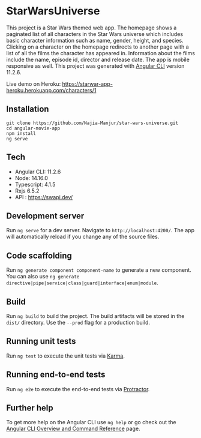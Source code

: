 # StarWarsUniverse


This project is a Star Wars themed web app. The homepage shows a paginated list of all characters in the Star Wars universe which includes basic character information such as name, gender, height, and species. Clicking on a character on the homepage redirects to another page with a list of all the films the character has appeared in. Information about the films include the name, episode id, director and release date. The app is mobile responsive as well.
This project was generated with [Angular CLI](https://github.com/angular/angular-cli) version 11.2.6.

Live demo on Heroku: https://starwar-app-heroku.herokuapp.com/characters/1

## Installation

```
git clone https://github.com/Najia-Manjur/star-wars-universe.git
cd angular-movie-app
npm install
ng serve
```
## Tech
- Angular CLI: 11.2.6
- Node: 14.16.0
- Typescript: 4.1.5
- Rxjs 6.5.2
- API : https://swapi.dev/

## Development server

Run `ng serve` for a dev server. Navigate to `http://localhost:4200/`. The app will automatically reload if you change any of the source files.

## Code scaffolding

Run `ng generate component component-name` to generate a new component. You can also use `ng generate directive|pipe|service|class|guard|interface|enum|module`.

## Build

Run `ng build` to build the project. The build artifacts will be stored in the `dist/` directory. Use the `--prod` flag for a production build.

## Running unit tests

Run `ng test` to execute the unit tests via [Karma](https://karma-runner.github.io).

## Running end-to-end tests

Run `ng e2e` to execute the end-to-end tests via [Protractor](http://www.protractortest.org/).

## Further help

To get more help on the Angular CLI use `ng help` or go check out the [Angular CLI Overview and Command Reference](https://angular.io/cli) page.
